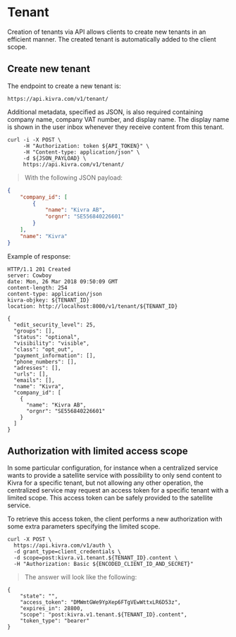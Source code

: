 # Tenant

Creation of tenants via API allows clients to create new tenants in an efficient manner. The created tenant is automatically added to the client scope.

## Create new tenant

The endpoint to create a new tenant is: 

`https://api.kivra.com/v1/tenant/`

Additional metadata, specified as JSON, is also required containing company name, company VAT number, and display name. The display name is shown in the user inbox whenever they receive content from this tenant.

```shell
curl -i -X POST \
     -H "Authorization: token ${API_TOKEN}" \
     -H "Content-type: application/json" \
     -d ${JSON_PAYLOAD} \
     https://api.kivra.com/v1/tenant/
```

> With the following JSON payload:

```json
{
    "company_id": [
        {
            "name": "Kivra AB",
            "orgnr": "SE556840226601"
        }
    ],
    "name": "Kivra"
}
```

Example of response:

```
HTTP/1.1 201 Created
server: Cowboy
date: Mon, 26 Mar 2018 09:50:09 GMT
content-length: 254
content-type: application/json
kivra-objkey: ${TENANT_ID}
location: http://localhost:8000/v1/tenant/${TENANT_ID}

{
  "edit_security_level": 25,
  "groups": [],
  "status": "optional",
  "visibility": "visible",
  "class": "opt_out",
  "payment_information": [],
  "phone_numbers": [],
  "adresses": [],
  "urls": [],
  "emails": [],
  "name": "Kivra",
  "company_id": [
    {
      "name": "Kivra AB",
      "orgnr": "SE556840226601"
    }
  ]
}

```

## Authorization with limited access scope

In some particular configuration, for instance when a centralized service wants to provide a satellite service with possibility to only send content to Kivra for a specific tenant, but not allowing any other operation, the centralized service may request an access token for a specific tenant with a limited scope. This access token can be safely provided to the satellite service.

To retrieve this access token, the client performs a new authorization with some extra parameters specifying the limited scope.

```
curl -X POST \
  https://api.kivra.com/v1/auth \
  -d grant_type=client_credentials \
  -d scope=post:kivra.v1.tenant.${TENANT_ID}.content \
  -H "Authorization: Basic ${ENCODED_CLIENT_ID_AND_SECRET}"

```

> The answer will look like the following:

```
{
    "state": "",
    "access_token": "DMWmtGWe9YpXep6FTgVEwWttxLR6D53z",
    "expires_in": 28800,
    "scope": "post:kivra.v1.tenant.${TENANT_ID}.content",
    "token_type": "bearer"
}
```
